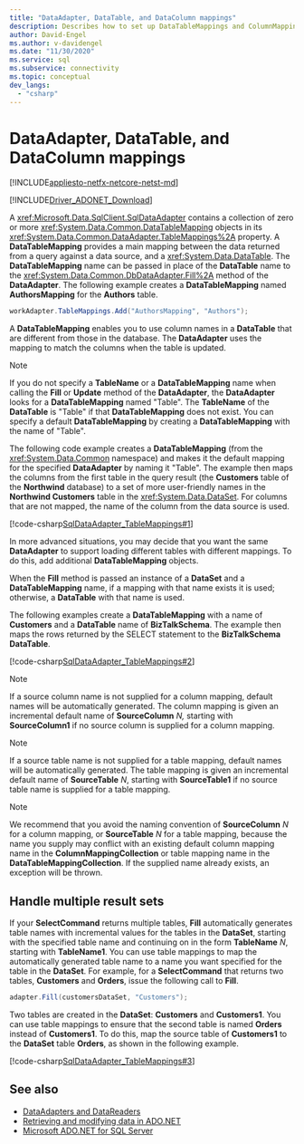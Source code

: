 ```yaml
---
title: "DataAdapter, DataTable, and DataColumn mappings"
description: Describes how to set up DataTableMappings and ColumnMappings for a DataAdapter.
author: David-Engel
ms.author: v-davidengel
ms.date: "11/30/2020"
ms.service: sql
ms.subservice: connectivity
ms.topic: conceptual
dev_langs:
  - "csharp"
---
```

# DataAdapter, DataTable, and DataColumn mappings

[!INCLUDE[appliesto-netfx-netcore-netst-md](../../includes/appliesto-netfx-netcore-netst-md.md)]

[!INCLUDE[Driver_ADONET_Download](../../includes/driver_adonet_download.md)]

A <xref:Microsoft.Data.SqlClient.SqlDataAdapter> contains a collection of zero or more <xref:System.Data.Common.DataTableMapping> objects in its <xref:System.Data.Common.DataAdapter.TableMappings%2A> property. A **DataTableMapping** provides a main mapping between the data returned from a query against a data source, and a <xref:System.Data.DataTable>. The **DataTableMapping** name can be passed in place of the **DataTable** name to the <xref:System.Data.Common.DbDataAdapter.Fill%2A> method of the **DataAdapter**. The following example creates a **DataTableMapping** named **AuthorsMapping** for the **Authors** table.

```csharp
workAdapter.TableMappings.Add("AuthorsMapping", "Authors");
```

A **DataTableMapping** enables you to use column names in a **DataTable** that are different from those in the database. The **DataAdapter** uses the mapping to match the columns when the table is updated.

> [!NOTE]
> If you do not specify a **TableName** or a **DataTableMapping** name when calling the **Fill** or **Update** method of the **DataAdapter**, the **DataAdapter** looks for a **DataTableMapping** named "Table". The **TableName** of the **DataTable** is "Table" if that **DataTableMapping** does not exist. You can specify a default **DataTableMapping** by creating a **DataTableMapping** with the name of "Table".

The following code example creates a **DataTableMapping** (from the <xref:System.Data.Common> namespace) and makes it the default mapping for the specified **DataAdapter** by naming it "Table". The example then maps the columns from the first table in the query result (the **Customers** table of the **Northwind** database) to a set of more user-friendly names in the **Northwind Customers** table in the <xref:System.Data.DataSet>. For columns that are not mapped, the name of the column from the data source is used.

[!code-csharp[SqlDataAdapter_TableMappings#1](~/../sqlclient/doc/samples/SqlDataAdapter_TableMappings.cs#1)]

In more advanced situations, you may decide that you want the same **DataAdapter** to support loading different tables with different mappings. To do this, add additional **DataTableMapping** objects.

When the **Fill** method is passed an instance of a **DataSet** and a **DataTableMapping** name, if a mapping with that name exists it is used; otherwise, a **DataTable** with that name is used.

The following examples create a **DataTableMapping** with a name of **Customers** and a **DataTable** name of **BizTalkSchema**. The example then maps the rows returned by the SELECT statement to the **BizTalkSchema** **DataTable**.

[!code-csharp[SqlDataAdapter_TableMappings#2](~/../sqlclient/doc/samples/SqlDataAdapter_TableMappings.cs#2)]

> [!NOTE]
> If a source column name is not supplied for a column mapping, default names will be automatically generated. The column mapping is given an incremental default name of **SourceColumn** *N,* starting with **SourceColumn1** if no source column is supplied for a column mapping.

> [!NOTE]
> If a source table name is not supplied for a table mapping, default names will be automatically generated. The table mapping is given an incremental default name of **SourceTable** *N*, starting with **SourceTable1** if no source table name is supplied for a table mapping.

> [!NOTE]
> We recommend that you avoid the naming convention of **SourceColumn** *N* for a column mapping, or **SourceTable** *N* for a table mapping, because the name you supply may conflict with an existing default column mapping name in the **ColumnMappingCollection** or table mapping name in the **DataTableMappingCollection**. If the supplied name already exists, an exception will be thrown.

## Handle multiple result sets

If your **SelectCommand** returns multiple tables, **Fill** automatically generates table names with incremental values for the tables in the **DataSet**, starting with the specified table name and continuing on in the form **TableName** *N*, starting with **TableName1**. You can use table mappings to map the automatically generated table name to a name you want specified for the table in the **DataSet**. For example, for a **SelectCommand** that returns two tables, **Customers** and **Orders**, issue the following call to **Fill**.

```csharp
adapter.Fill(customersDataSet, "Customers");
```

Two tables are created in the **DataSet**: **Customers** and **Customers1**. You can use table mappings to ensure that the second table is named **Orders** instead of **Customers1**. To do this, map the source table of **Customers1** to the **DataSet** table **Orders**, as shown in the following example.

[!code-csharp[SqlDataAdapter_TableMappings#3](~/../sqlclient/doc/samples/SqlDataAdapter_TableMappings.cs#3)]

## See also

- [DataAdapters and DataReaders](dataadapters-datareaders.md)
- [Retrieving and modifying data in ADO.NET](retrieving-modifying-data.md)
- [Microsoft ADO.NET for SQL Server](microsoft-ado-net-sql-server.md)
